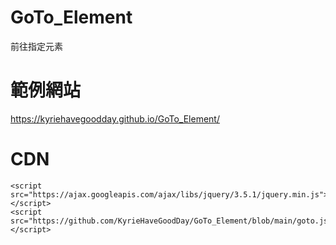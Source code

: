 # GoTo_Element
前往指定元素

# 範例網站
https://kyriehavegoodday.github.io/GoTo_Element/

# CDN

```
<script src="https://ajax.googleapis.com/ajax/libs/jquery/3.5.1/jquery.min.js"></script>
<script src="https://github.com/KyrieHaveGoodDay/GoTo_Element/blob/main/goto.js"></script>

